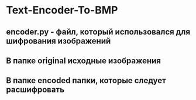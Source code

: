 # Text-Encoder-To-BMP
## encoder.py - файл, который использовался для шифрования изображений
## В папке original исходные изображения
## В папке encoded папки, которые следует расшифровать
